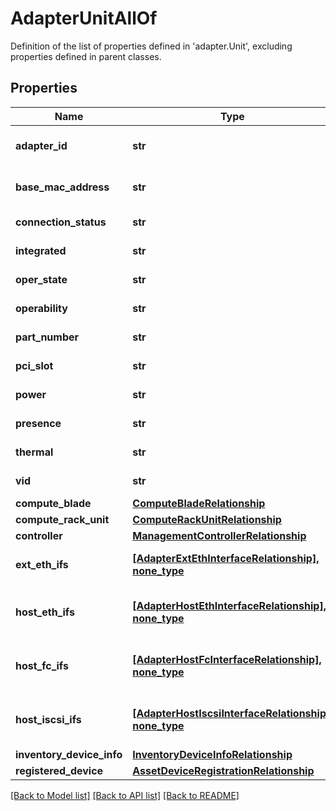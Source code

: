 # AdapterUnitAllOf

Definition of the list of properties defined in 'adapter.Unit', excluding properties defined in parent classes.
## Properties
Name | Type | Description | Notes
------------ | ------------- | ------------- | -------------
**adapter_id** | **str** | Unique Identifier of an adapter Unit within a Rack Interface. | [optional] [readonly] 
**base_mac_address** | **str** | Original Base Mac address of an adapter unit. | [optional] [readonly] 
**connection_status** | **str** | Connectivity Status of adapter - A or B or AB. | [optional] [readonly] 
**integrated** | **str** | Cisco Integrated adapter or other type. | [optional] [readonly] 
**oper_state** | **str** | Operational state of an adapter unit. | [optional] [readonly] 
**operability** | **str** | Operability state of an adapter unit. | [optional] [readonly] 
**part_number** | **str** | Part number of an adapter unit. | [optional] [readonly] 
**pci_slot** | **str** | PCIe slot of the adapter in the server. | [optional] [readonly] 
**power** | **str** | Power state of an adapter unit. | [optional] [readonly] 
**presence** | **str** | Adapter Unit presence or absence. | [optional] [readonly] 
**thermal** | **str** | Thermal state of an adapter unit. | [optional] [readonly] 
**vid** | **str** | Virtual Id of the adapter in the server. | [optional] [readonly] 
**compute_blade** | [**ComputeBladeRelationship**](ComputeBladeRelationship.md) |  | [optional] 
**compute_rack_unit** | [**ComputeRackUnitRelationship**](ComputeRackUnitRelationship.md) |  | [optional] 
**controller** | [**ManagementControllerRelationship**](ManagementControllerRelationship.md) |  | [optional] 
**ext_eth_ifs** | [**[AdapterExtEthInterfaceRelationship], none_type**](AdapterExtEthInterfaceRelationship.md) | An array of relationships to adapterExtEthInterface resources. | [optional] [readonly] 
**host_eth_ifs** | [**[AdapterHostEthInterfaceRelationship], none_type**](AdapterHostEthInterfaceRelationship.md) | An array of relationships to adapterHostEthInterface resources. | [optional] [readonly] 
**host_fc_ifs** | [**[AdapterHostFcInterfaceRelationship], none_type**](AdapterHostFcInterfaceRelationship.md) | An array of relationships to adapterHostFcInterface resources. | [optional] [readonly] 
**host_iscsi_ifs** | [**[AdapterHostIscsiInterfaceRelationship], none_type**](AdapterHostIscsiInterfaceRelationship.md) | An array of relationships to adapterHostIscsiInterface resources. | [optional] [readonly] 
**inventory_device_info** | [**InventoryDeviceInfoRelationship**](InventoryDeviceInfoRelationship.md) |  | [optional] 
**registered_device** | [**AssetDeviceRegistrationRelationship**](AssetDeviceRegistrationRelationship.md) |  | [optional] 

[[Back to Model list]](../README.md#documentation-for-models) [[Back to API list]](../README.md#documentation-for-api-endpoints) [[Back to README]](../README.md)


